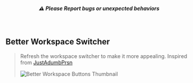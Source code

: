 <h5 align="center">⚠️ Please Report bugs or unexpected behaviors</h5>


<br>

## Better Workspace Switcher
> Refresh the workspace switcher to make it more appealing. Inspired from [JustAdumbPrsn](https://www.reddit.com/r/zen_browser/comments/1kkz1y0/made_some_macos_dock_inspired_hover_animation_for/)
> 
> ![Better Workspace Buttons Thumbnail](https://raw.githubusercontent.com/tomoayan/zen-mods-tomo/refs/heads/main/assets/betterWorkspaceSwitcher%20Zen%20Mod%20Thumbnail.webp)
